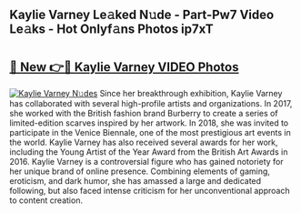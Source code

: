## Kaylie Varney Le𝚊ked N𝚞de - Part-Pw7 Video Le𝚊ks - Hot Onlyf𝚊ns Photos ip7xT

# <h2><a href="http://ab48737.deff.icu/?id=Kaylie+Varney">🔗 New 👉🔴 Kaylie Varney VIDEO Photos</a></h2>

[![Kaylie Varney N𝚞des](https://i.imgur.com/rIISA9y.gif)](http://ab48737.deff.icu/?id=Kaylie+Varney)
Since her breakthrough exhibition, Kaylie Varney has collaborated with several high-profile artists and organizations. In 2017, she worked with the British fashion brand Burberry to create a series of limited-edition scarves inspired by her artwork. In 2018, she was invited to participate in the Venice Biennale, one of the most prestigious art events in the world. Kaylie Varney has also received several awards for her work, including the Young Artist of the Year Award from the British Art Awards in 2016. Kaylie Varney is a controversial figure who has gained notoriety for her unique brand of online presence. Combining elements of gaming, eroticism, and dark humor, she has amassed a large and dedicated following, but also faced intense criticism for her unconventional approach to content creation.
